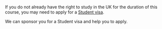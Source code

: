 If you do not already have the right to study in the UK for the duration of this course, you may need to apply for a [Student visa](https://www.gov.uk/student-visa).

We can sponsor you for a Student visa and help you to apply.
